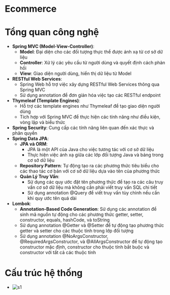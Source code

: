 # Ecommerce
# Tổng quan công nghệ
- **Spring MVC (Model-View-Controller)**:
    - **Model**: Đại diện cho các đối tượng thực thể được ánh xạ từ cơ sở dữ liệu
    - **Controller**: Xử lý các yêu cầu từ người dùng và quyết định cách phản hồi
    - **View**: Giao diện người dùng, hiển thị dữ liệu từ Model
- **RESTful Web Services**:
    - Spring Web hỗ trợ việc xây dựng RESTful Web Services thông qua Spring MVC
    - Sử dụng annotation để đơn giản hóa việc tạo các RESTful endpoint
- **Thymeleaf (Template Engines)**:
    - Hỗ trợ các template engines như Thymeleaf để tạo giao diện người dùng
    - Tích hợp với Spring MVC để thực hiện các tính năng như điều kiện, vòng lặp và biểu thức
- **Spring Security**: Cung cấp các tính năng liên quan đến xác thực và phân quyền
- **Spring Data JPA**:
    - **JPA và ORM**:
        - JPA là một API của Java cho việc tương tác với cơ sở dữ liệu
        - Thực hiện việc ánh xạ giữa các lớp đối tượng Java và bảng trong cơ sở dữ liệu
    - **Repository Pattern**: Tự động tạo ra các phương thức tiêu biểu cho các thao tác cơ bản với cơ sở dữ liệu dựa vào tên của phương thức
    - **Quản Lý Truy Vấn**:
        - Sử dụng các quy ước đặt tên phương thức để tạo ra các câu truy vấn cơ sở dữ liệu mà không cần phải viết truy vấn SQL chi tiết
        - Sử dụng annotation @Query để viết truy vấn tùy chỉnh nếu cần khi quy ước tên quá dài
- **Lombok**:
    - **Annotation-Based Code Generation**: Sử dụng các annotation để sinh mã nguồn tự động cho các phương thức getter, setter, constructor, equals, hashCode, và toString
    - Sử dụng annotation @Getter và @Setter để tự động tạo phương thức getter và setter cho các thuộc tính trong lớp đối tượng
    - Sử dụng annotation @NoArgsConstructor, @RequiredArgsConstructor, và @AllArgsConstructor để tự động tạo constructor mặc định, constructor cho thuộc tính bắt buộc và constructor với tất cả các thuộc tính

# Cấu trúc hệ thống

- ![s1]()

